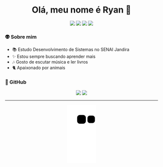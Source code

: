 <h1 align="center"> Olá, meu nome é Ryan 🦋 </h1>

<div  align="center">
<a href="https://www.instagram.com/ryan.alveszzz/" target="_blank"><img src="https://img.shields.io/badge/Instagram-E4405F?style=flat-squarer&logo=Instagram&logoColor=white" target="_blank"></a>
<a href="(https://www.linkedin.com/in/ryan-alvesz/)" target="_blank"><img src="https://img.shields.io/badge/-LinkedIn-blue?style=flat-square&logo=LinkedIn&logoColor=white" target="_blank"></a>
<a href="mailto:ra546038@gmail.com" target="_blank"><img src="https://img.shields.io/badge/-Gmail-c14438?style=flat-square&logo=Gmail&logoColor=white" target="_blank"></a>
<a href="www.github.com/RyanAlvesz.com" target="_blank"><img src="https://img.shields.io/github/followers/RyanAlvesz?label=follow&style=social" target="_blank"></a>
</div>

### 👽 Sobre mim
- 📚 Estudo Desenvolvimento de Sistemas no SENAI Jandira 
- ✨ Estou sempre buscando aprender mais 
- 🎶 Gosto de escutar música e ler livros 
- 🐈 Apaixonado por animais 
  
### 🤖 GitHub
<div style="display: inline_block" align="center">
  <img height="160em" src="https://github-readme-stats.vercel.app/api?username=RyanAlvesz&show_icons=true&theme=dracula&include_all_commits=true&count_private=true"/>
  <img height="160em" src="https://github-readme-stats.vercel.app/api/top-langs/?username=RyanAlvesz&layout=compact&langs_count=7&theme=dracula"/>
</div>
  
  -----
<div align="center">
<img src="https://github.com/RyanAlvesz/RyanAlvesz/blob/output/github-contribution-grid-snake.svg">
</div>
